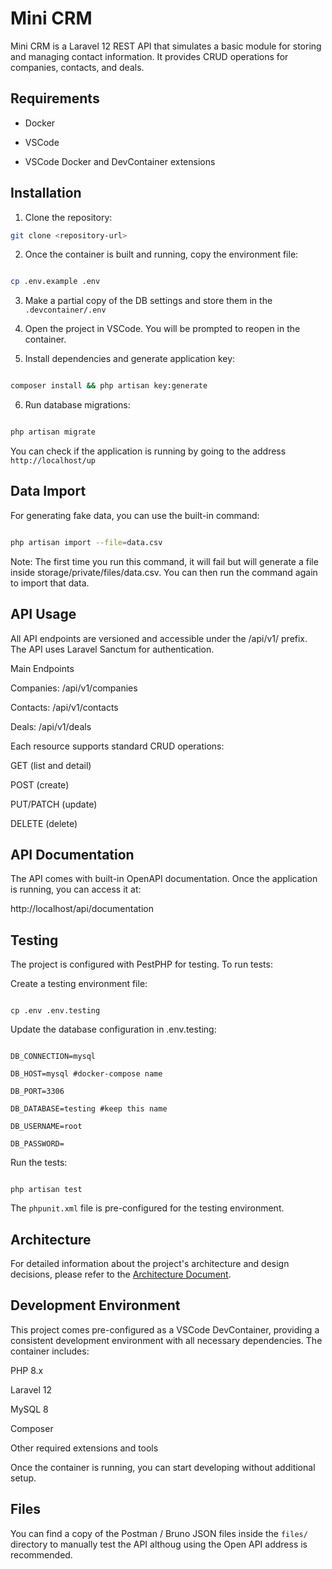 
# Mini CRM

  

Mini CRM is a Laravel 12 REST API that simulates a basic module for storing and managing contact information. It provides CRUD operations for companies, contacts, and deals.

  

## Requirements

- Docker

- VSCode

- VSCode Docker and DevContainer extensions

  

## Installation

  

1. Clone the repository:

```bash
git clone <repository-url>
```

2. Once the container is built and running, copy the environment file:

  

```bash

cp .env.example .env

```

3. Make a partial copy of the DB settings and store them in the `.devcontainer/.env`
  

4. Open the project in VSCode. You will be prompted to reopen in the container.


5. Install dependencies and generate application key:

  

```bash

composer install && php artisan key:generate

```

  

6. Run database migrations:

```bash

php artisan migrate

```
You can check if the application is running by going to the address `http://localhost/up`

  

## Data Import

For generating fake data, you can use the built-in command:

  

```bash

php artisan import --file=data.csv

````

Note: The first  time you run this command, it will fail but will generate a file inside storage/private/files/data.csv. You can then run the command again to import that data.

  

## API Usage

  

All API endpoints are versioned and accessible under the /api/v1/ prefix. The API uses Laravel Sanctum for  authentication.

  

Main Endpoints

Companies: /api/v1/companies

Contacts: /api/v1/contacts

Deals: /api/v1/deals

  

Each resource supports standard CRUD operations:

  

GET (list and detail)

POST (create)

PUT/PATCH (update)

DELETE (delete)

  
  

## API Documentation

  

The API comes with built-in OpenAPI documentation. Once the application  is running, you can access it at:

  

http://localhost/api/documentation

  

## Testing

The project is configured with PestPHP for testing. To run tests:

  

Create a testing environment file:

```shell

cp .env .env.testing

```

Update the database configuration in .env.testing:

```

DB_CONNECTION=mysql

DB_HOST=mysql #docker-compose name

DB_PORT=3306

DB_DATABASE=testing #keep this name

DB_USERNAME=root

DB_PASSWORD=

```

Run the tests:

```shell

php artisan test

```

The `phpunit.xml` file is pre-configured for the testing environment.

  

## Architecture

For detailed information about the project's architecture and design decisions, please refer to the [Architecture Document](ARCHITECTURE.md).

  

## Development Environment

This project comes pre-configured as a VSCode DevContainer, providing a consistent development environment with all necessary dependencies. The container includes:

  

PHP 8.x

Laravel 12

MySQL 8

Composer

Other required extensions and tools

Once the container is running, you can start developing without additional setup.

## Files
You can find a copy of the Postman / Bruno JSON files inside the `files/` directory to manually test the API althoug using the Open API address is recommended.
